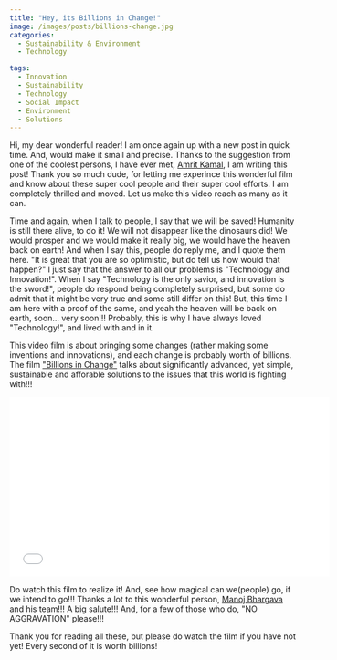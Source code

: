 ```yaml
---
title: "Hey, its Billions in Change!"
image: /images/posts/billions-change.jpg
categories:
  - Sustainability & Environment
  - Technology

tags:
  - Innovation
  - Sustainability
  - Technology
  - Social Impact
  - Environment
  - Solutions
---
```


Hi, my dear wonderful reader! I am once again up with a new post in quick time. And, would make it small and precise. Thanks to the suggestion from one of the coolest persons, I have ever met, <a href="https://www.facebook.com/amrit.lenka" target="_blank">Amrit Kamal</a>, I am writing this post! Thank you so much dude, for letting me experince this wonderful film and know about these super cool people and their super cool efforts. I am completely thrilled and moved. Let us make this video reach as many as it can.

Time and again, when I talk to people, I say that we will be saved! Humanity is still there alive, to do it! We will not disappear like the dinosaurs did! We would prosper and we would make it really big, we would have the heaven back on earth! And when I say this, people do reply me, and I quote them here. "It is great that you are so optimistic, but do tell us how would that happen?" I just say that the answer to all our problems is "Technology and Innovation!". When I say "Technology is the only savior, and innovation is the sword!", people do respond being completely surprised, but some do admit that it might be very true and some still differ on this! But, this time I am here with a proof of the same, and yeah the heaven will be back on earth, soon... very soon!!! Probably, this is why I have always loved "Technology!", and lived with and in it.

This video film is about bringing some changes (rather making some inventions and innovations), and each change is probably worth of billions. The film <a href="https://billionsinchange.in">"Billions in Change"</a> talks about significantly advanced, yet simple, sustainable and afforable solutions to the issues that this world is fighting with!!!

<iframe width="560" height="315" src="//www.youtube.com/embed/YY7f1t9y9a0"  frameborder="0"> </iframe>

Do watch this film to realize it! And, see how magical can we(people) go, if we intend to go!!! Thanks a lot to this wonderful person, <a href="https://en.wikipedia.org/wiki/Manoj_Bhargava" target="_blank">Manoj Bhargava</a> and his team!!! A big salute!!! And, for a few of those who do, "NO AGGRAVATION" please!!!

Thank you for reading all these, but please do watch the film if you have not yet! Every second of it is worth billions!